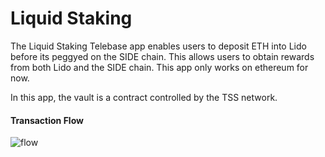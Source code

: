# Liquid Staking

The Liquid Staking Telebase app enables users to deposit ETH into Lido before its peggyed on the SIDE chain. This allows users to obtain rewards from both Lido and the SIDE chain. This app only works on ethereum for now.

In this app, the vault is a contract controlled by the TSS network.

#### Transaction Flow 
![flow](./liquid_staking_workflow.png)
